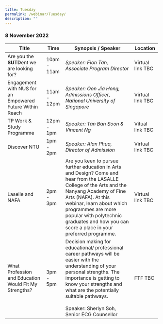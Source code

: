```yaml
---
title: Tuesday
permalink: /webinar/Tuesday/
description: ""
---
```

### 8 November 2022

| **Title** | **Time** | **Synopsis / Speaker** | **Location**  |
| - | - | - | - |
| Are you the **SUTD**ent we are looking for?  | 10am - 11am | *Speaker: Fion Tan, Associate Program Director* | Virtual link TBC  |
| Engagement with NUS for an Empowered Future Within Reach  | 11am - 12pm | *Speaker: Oon Jia Hong, Admissions Officer, National University of Singapore* | Virtual link TBC  |
| TP Work & Study Programme  | 12pm - 1pm | *Speaker: Tan Ban Soon & Vincent Ng* | Vitual link TBC  | 
| Discover NTU  | 1pm - 2pm | *Speaker: Alan Phua, Director of Admission* | Virtual link TBC  | 
| Laselle and NAFA  | 2pm - 3pm | Are you keen to pursue further education in Arts and Design? Come and hear from the LASALLE College of the Arts and the Nanyang Academy of Fine Arts (NAFA). At this webinar, learn about which programmes are more popular with polytechnic graduates and how you can score a place in your preferred programme. | Virtual link TBC |  
| What Profession and Education Would Fit My Strengths?  | 3pm - 5pm | Decision making for educational/ professional career pathways will be easier with the understanding of your personal strengths. The importance is getting to know your strengths and what are the potentially suitable pathways. <br/><br/> Speaker: Sherlyn Soh, Senior ECG Counsellor | FTF TBC |
